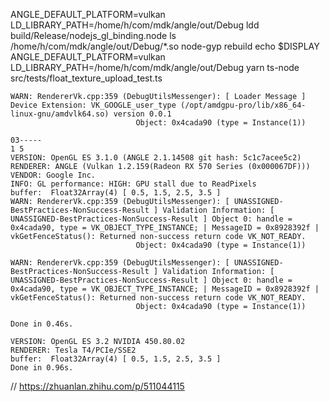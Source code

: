 ANGLE_DEFAULT_PLATFORM=vulkan LD_LIBRARY_PATH=/home/h/com/mdk/angle/out/Debug ldd build/Release/nodejs_gl_binding.node
ls /home/h/com/mdk/angle/out/Debug/*.so
node-gyp rebuild
echo $DISPLAY
ANGLE_DEFAULT_PLATFORM=vulkan LD_LIBRARY_PATH=/home/h/com/mdk/angle/out/Debug yarn ts-node src/tests/float_texture_upload_test.ts

``` amd
WARN: RendererVk.cpp:359 (DebugUtilsMessenger): [ Loader Message ] Device Extension: VK_GOOGLE_user_type (/opt/amdgpu-pro/lib/x86_64-linux-gnu/amdvlk64.so) version 0.0.1
                            Object: 0x4cada90 (type = Instance(1))

03-----
1 5
VERSION: OpenGL ES 3.1.0 (ANGLE 2.1.14508 git hash: 5c1c7acee5c2)
RENDERER: ANGLE (Vulkan 1.2.159(Radeon RX 570 Series (0x000067DF)))
VENDOR: Google Inc.
INFO: GL performance: HIGH: GPU stall due to ReadPixels
buffer:  Float32Array(4) [ 0.5, 1.5, 2.5, 3.5 ]
WARN: RendererVk.cpp:359 (DebugUtilsMessenger): [ UNASSIGNED-BestPractices-NonSuccess-Result ] Validation Information: [ UNASSIGNED-BestPractices-NonSuccess-Result ] Object 0: handle = 0x4cada90, type = VK_OBJECT_TYPE_INSTANCE; | MessageID = 0x8928392f | vkGetFenceStatus(): Returned non-success return code VK_NOT_READY.
                            Object: 0x4cada90 (type = Instance(1))

WARN: RendererVk.cpp:359 (DebugUtilsMessenger): [ UNASSIGNED-BestPractices-NonSuccess-Result ] Validation Information: [ UNASSIGNED-BestPractices-NonSuccess-Result ] Object 0: handle = 0x4cada90, type = VK_OBJECT_TYPE_INSTANCE; | MessageID = 0x8928392f | vkGetFenceStatus(): Returned non-success return code VK_NOT_READY.
                            Object: 0x4cada90 (type = Instance(1))

Done in 0.46s.

```

```nvidia
VERSION: OpenGL ES 3.2 NVIDIA 450.80.02
RENDERER: Tesla T4/PCIe/SSE2
buffer:  Float32Array(4) [ 0.5, 1.5, 2.5, 3.5 ]
Done in 0.96s.

```

// https://zhuanlan.zhihu.com/p/511044115